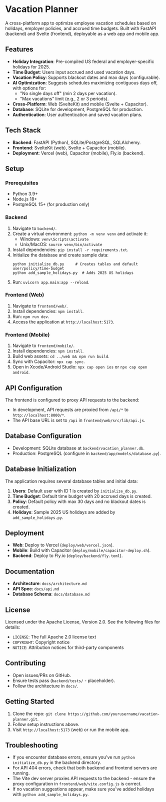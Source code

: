# Vacation Planner

A cross-platform app to optimize employee vacation schedules based on holidays, employer policies, and accrued time budgets. Built with FastAPI (backend) and Svelte (frontend), deployable as a web app and mobile app.

## Features
- **Holiday Integration**: Pre-compiled US federal and employer-specific holidays for 2025.
- **Time Budget**: Users input accrued and used vacation days.
- **Vacation Policy**: Supports blackout dates and max days (configurable).
- **AI Optimization**: Suggests schedules maximizing contiguous days off, with options for:
  - "No single days off" (min 2 days per vacation).
  - "Max vacations" limit (e.g., 2 or 3 periods).
- **Cross-Platform**: Web (SvelteKit) and mobile (Svelte + Capacitor).
- **Database**: SQLite for development, PostgreSQL for production.
- **Authentication**: User authentication and saved vacation plans.

## Tech Stack
- **Backend**: FastAPI (Python), SQLite/PostgreSQL, SQLAlchemy.
- **Frontend**: SvelteKit (web), Svelte + Capacitor (mobile).
- **Deployment**: Vercel (web), Capacitor (mobile), Fly.io (backend).

## Setup

### Prerequisites
- Python 3.9+
- Node.js 18+
- PostgreSQL 15+ (for production only)

### Backend
1. Navigate to `backend/`.
2. Create a virtual environment: `python -m venv venv` and activate it:
   - Windows: `venv\Scripts\activate`
   - Unix/MacOS: `source venv/bin/activate`
3. Install dependencies: `pip install -r requirements.txt`.
4. Initialize the database and create sample data:
   ```
   python initialize_db.py     # Creates tables and default user/policy/time-budget
   python add_sample_holidays.py  # Adds 2025 US holidays
   ```
5. Run: `uvicorn app.main:app --reload`.

### Frontend (Web)
1. Navigate to `frontend/web/`.
2. Install dependencies: `npm install`.
3. Run: `npm run dev`.
4. Access the application at `http://localhost:5173`.

### Frontend (Mobile)
1. Navigate to `frontend/mobile/`.
2. Install dependencies: `npm install`.
3. Build web assets: `cd ../web && npm run build`.
4. Sync with Capacitor: `npx cap sync`.
5. Open in Xcode/Android Studio: `npx cap open ios` or `npx cap open android`.

## API Configuration
The frontend is configured to proxy API requests to the backend:
- In development, API requests are proxied from `/api/*` to `http://localhost:8000/*`.
- The API base URL is set to `/api` in `frontend/web/src/lib/api.js`.

## Database Configuration
- Development: SQLite database at `backend/vacation_planner.db`.
- Production: PostgreSQL (configure in `backend/app/models/database.py`).

## Database Initialization
The application requires several database tables and initial data:
1. **Users**: Default user with ID 1 is created by `initialize_db.py`.
2. **Time Budget**: Default time budget with 20 accrued days is created.
3. **Policy**: Default policy with max 30 days and no blackout dates is created.
4. **Holidays**: Sample 2025 US holidays are added by `add_sample_holidays.py`.

## Deployment
- **Web**: Deploy to Vercel (`deploy/web/vercel.json`).
- **Mobile**: Build with Capacitor (`deploy/mobile/capacitor-deploy.sh`).
- **Backend**: Deploy to Fly.io (`deploy/backend/fly.toml`).

## Documentation
- **Architecture**: `docs/architecture.md`
- **API Spec**: `docs/api.md`
- **Database Schema**: `docs/database.md`

## License
Licensed under the Apache License, Version 2.0. See the following files for details:
- `LICENSE`: The full Apache 2.0 license text
- `COPYRIGHT`: Copyright notice
- `NOTICE`: Attribution notices for third-party components

## Contributing
- Open issues/PRs on GitHub.
- Ensure tests pass (`backend/tests/` - placeholder).
- Follow the architecture in `docs/`.

## Getting Started
1. Clone the repo: `git clone https://github.com/yourusername/vacation-planner.git`.
2. Follow setup instructions above.
3. Visit `http://localhost:5173` (web) or run the mobile app.

## Troubleshooting
- If you encounter database errors, ensure you've run `python initialize_db.py` in the backend directory.
- For API 404 errors, check that both backend and frontend servers are running.
- The Vite dev server proxies API requests to the backend - ensure the proxy configuration in `frontend/web/vite.config.js` is correct.
- If no vacation suggestions appear, make sure you've added holidays with `python add_sample_holidays.py`.
